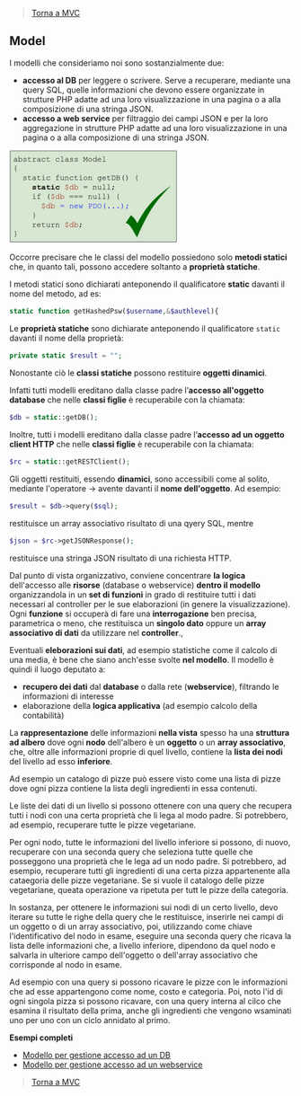 >[Torna a MVC](mvcindex.md) 
## **Model**

I modelli che consideriamo noi sono sostanzialmente due: 
-	**accesso al DB** per leggere o scrivere. Serve a recuperare, mediante una query SQL, quelle informazioni che devono essere organizzate in strutture PHP adatte ad una loro visualizzazione in una pagina o a alla composizione di una stringa JSON.
-	**accesso a web service** per filtraggio dei campi JSON e per la loro aggregazione in strutture PHP adatte ad una loro visualizzazione in una pagina o a alla composizione di una stringa JSON.
 

<img src="model.png" width="300">

Occorre precisare che le classi del modello possiedono solo **metodi statici** che, in quanto tali, possono accedere soltanto a **proprietà statiche**. 

I metodi statici sono dichiarati anteponendo il qualificatore **static** davanti il nome del metodo, ad es:
```PHP
static function getHashedPsw($username,&$authlevel){
```
Le **proprietà statiche** sono dichiarate anteponendo il qualificatore ```static``` davanti il nome della proprietà:
```PHP 
private static $result = "";
```
Nonostante ciò le **classi statiche** possono restituire **oggetti dinamici**.

Infatti tutti modelli ereditano dalla classe padre l’**accesso all'oggetto database** che nelle **classi figlie** è recuperabile con la chiamata:

```PHP 
$db = static::getDB();
```
Inoltre, tutti i modelli ereditano dalla classe padre l’**accesso ad un oggetto client HTTP** che nelle **classi figlie** è recuperabile con la chiamata:

```PHP 
$rc = static::getRESTClient(); 
```

Gli oggetti restituiti, essendo **dinamici**, sono accessibili come al solito, mediante l'operatore -> avente davanti il **nome dell'oggetto**.
Ad esempio:

```PHP 
$result = $db->query($sql);
```
restituisce un array associativo risultato di una qyery SQL, mentre

```PHP 
$json = $rc->getJSONResponse();
```
restituisce una stringa JSON risultato di una richiesta HTTP.

Dal punto di vista organizzativo, conviene concentrare **la logica** dell'accesso alle **risorse** (database o webservice) **dentro il modello** organizzandola in un **set di funzioni** in grado di restituire tutti i dati necessari al controller per le sue elaborazioni (in genere la visualizzazione). Ogni **funzione** si occuperà di fare una **interrogazione** ben precisa, parametrica o meno, che restituisca un **singolo dato** oppure un **array associativo di dati** da utilizzare nel **controller**.,

Eventuali **eleborazioni sui dati**, ad esempio statistiche come il calcolo di una media, è bene che siano anch'esse svolte **nel modello**. Il modello è quindi il luogo deputato a:
- **recupero dei dati** dal **database** o dalla rete (**webservice**), filtrando le informazioni di interesse
- elaborazione della **logica applicativa** (ad esempio calcolo della contabilità)

La **rappresentazione** delle informazioni **nella vista** spesso ha una **struttura ad albero** dove ogni **nodo** dell'albero è un **oggetto** o un **array associativo**, che, oltre alle informazioni proprie di quel livello, contiene la **lista dei nodi** del livello ad esso **inferiore**. 

Ad esempio un catalogo di pizze può essere visto come una lista di pizze dove ogni pizza contiene la lista degli ingredienti in essa contenuti.

Le liste dei dati di un livello si possono ottenere con una query che recupera tutti i nodi con una certa proprietà che li lega al modo padre. Si potrebbero, ad esempio, recuperare tutte le pizze vegetariane.

Per ogni nodo, tutte le informazioni del livello inferiore si possono, di nuovo, recuperare con una seconda query che seleziona tutte quelle che posseggono una proprietà che le lega ad un nodo padre. Si potrebbero, ad esempio, recuperare tutti gli ingredienti di una certa pizza appartenente alla cataegoria delle pizze vegetariane. Se si vuole il catalogo delle pizze vegetariane, queata operazione va ripetuta per tutt  le pizze della categoria.

In sostanza, per ottenere le informazioni sui nodi di un certo livello, devo iterare su tutte le righe della query che le restituisce, inserirle nei campi di un oggetto o di un array associativo, poi, utilizzando come chiave l'identificativo del nodo in esame, eseguire una seconda query che ricava la lista delle informazioni che, a livello inferiore, dipendono da quel nodo e salvarla in ulteriore campo dell'oggetto o dell'array associativo che corrisponde al nodo in esame.

Ad esempio con una query si possono ricavare le pizze con le informazioni che ad esse appartengono come nome, costo e categoria. Poi, noto l'id di ogni singola pizza si possono ricavare, con una query interna al cilco che esamina il risultato della prima, anche gli ingredienti che vengono wsaminati uno per uno con un ciclo annidato al primo. 


**Esempi completi**

- [Modello per gestione accesso ad un DB](esmodeluser.md)
- [Modello per gestione accesso ad un webservice](eswebservice.md)

>[Torna a MVC](mvcindex.md) 
